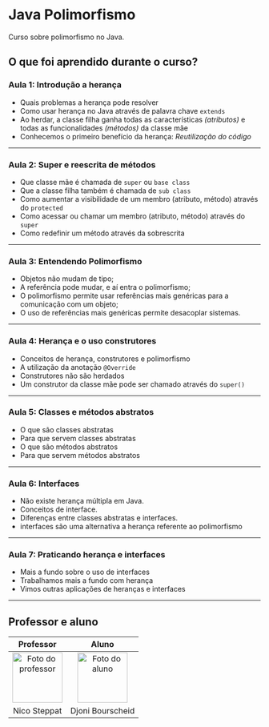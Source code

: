 # Java Polimorfismo

Curso sobre polimorfismo no Java.

## O que foi aprendido durante o curso?

### Aula 1: Introdução a herança

- Quais problemas a herança pode resolver
- Como usar herança no Java através de palavra chave `extends`
- Ao herdar, a classe filha ganha todas as características *(atributos)* e todas as funcionalidades *(métodos)* da classe mãe
- Conhecemos o primeiro benefício da herança: *Reutilização do código*

---

### Aula 2: Super e reescrita de métodos

- Que classe mãe é chamada de `super` ou `base class`
- Que a classe filha também é chamada de `sub class`
- Como aumentar a visibilidade de um membro (atributo, método) através do `protected`
- Como acessar ou chamar um membro (atributo, método) através do `super`
- Como redefinir um método através da sobrescrita

---

### Aula 3: Entendendo Polimorfismo

- Objetos não mudam de tipo;
- A referência pode mudar, e aí entra o polimorfismo;
- O polimorfismo permite usar referências mais genéricas para a comunicação com um objeto;
- O uso de referências mais genéricas permite desacoplar sistemas.

---

### Aula 4: Herança e o uso construtores

- Conceitos de herança, construtores e polimorfismo
- A utilização da anotação `@Override`
- Construtores não são herdados
- Um construtor da classe mãe pode ser chamado através do `super()`

---

### Aula 5: Classes e métodos abstratos

- O que são classes abstratas
- Para que servem classes abstratas
- O que são métodos abstratos
- Para que servem métodos abstratos

---

### Aula 6: Interfaces

- Não existe herança múltipla em Java.
- Conceitos de interface.
- Diferenças entre classes abstratas e interfaces.
- interfaces são uma alternativa a herança referente ao polimorfismo

---

### Aula 7: Praticando herança e interfaces

- Mais a fundo sobre o uso de interfaces
- Trabalhamos mais a fundo com herança
- Vimos outras aplicações de heranças e interfaces

---

## Professor e aluno

Professor | Aluno
:---:     | :---:
<a href="https://github.com/steppat" target="_blank" rel="noopener noreferrer"><img width="100" height="100" src="https://github.com/steppat.png" alt="Foto do professor" title="Foto do professor"></a> | <a href="https://github.com/djonibourscheid" target="_blank" rel="noopener noreferrer"><img width="100" height="100" src="https://github.com/djonibourscheid.png" alt="Foto do aluno" title="Foto do aluno"></a>
Nico Steppat |Djoni Bourscheid
